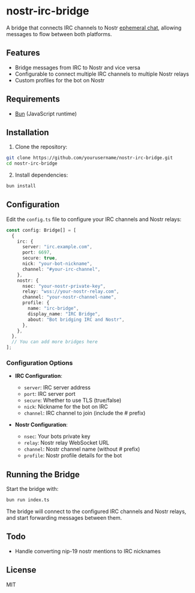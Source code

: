 # nostr-irc-bridge

A bridge that connects IRC channels to Nostr [ephemeral chat](https://gist.github.com/ismyhc/e42abc83aa266e622bf253763d52dd6b), allowing messages to flow between both platforms.

## Features

- Bridge messages from IRC to Nostr and vice versa
- Configurable to connect multiple IRC channels to multiple Nostr relays
- Custom profiles for the bot on Nostr

## Requirements

- [Bun](https://bun.sh/) (JavaScript runtime)

## Installation

1. Clone the repository:

```bash
git clone https://github.com/yourusername/nostr-irc-bridge.git
cd nostr-irc-bridge
```

2. Install dependencies:

```bash
bun install
```

## Configuration

Edit the `config.ts` file to configure your IRC channels and Nostr relays:

```typescript
const config: Bridge[] = [
  {
    irc: {
      server: "irc.example.com",
      port: 6697,
      secure: true,
      nick: "your-bot-nickname",
      channel: "#your-irc-channel",
    },
    nostr: {
      nsec: "your-nostr-private-key",
      relay: "wss://your-nostr-relay.com",
      channel: "your-nostr-channel-name",
      profile: {
        name: "irc-bridge",
        display_name: "IRC Bridge",
        about: "Bot bridging IRC and Nostr",
      },
    },
  },
  // You can add more bridges here
];
```

### Configuration Options

- **IRC Configuration**:

  - `server`: IRC server address
  - `port`: IRC server port
  - `secure`: Whether to use TLS (true/false)
  - `nick`: Nickname for the bot on IRC
  - `channel`: IRC channel to join (include the # prefix)

- **Nostr Configuration**:
  - `nsec`: Your bots private key
  - `relay`: Nostr relay WebSocket URL
  - `channel`: Nostr channel name (without # prefix)
  - `profile`: Nostr profile details for the bot

## Running the Bridge

Start the bridge with:

```bash
bun run index.ts
```

The bridge will connect to the configured IRC channels and Nostr relays, and start forwarding messages between them.

## Todo

- Handle converting nip-19 nostr mentions to IRC nicknames

## License

MIT
